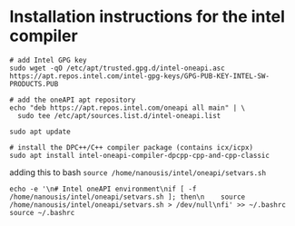 # Installation instructions for the intel compiler
```
# add Intel GPG key
sudo wget -qO /etc/apt/trusted.gpg.d/intel-oneapi.asc https://apt.repos.intel.com/intel-gpg-keys/GPG-PUB-KEY-INTEL-SW-PRODUCTS.PUB

# add the oneAPI apt repository
echo "deb https://apt.repos.intel.com/oneapi all main" | \
  sudo tee /etc/apt/sources.list.d/intel-oneapi.list
```

```
sudo apt update

# install the DPC++/C++ compiler package (contains icx/icpx)
sudo apt install intel-oneapi-compiler-dpcpp-cpp-and-cpp-classic
```

adding this to bash `source /home/nanousis/intel/oneapi/setvars.sh` 
```
echo -e '\n# Intel oneAPI environment\nif [ -f /home/nanousis/intel/oneapi/setvars.sh ]; then\n    source /home/nanousis/intel/oneapi/setvars.sh > /dev/null\nfi' >> ~/.bashrc
source ~/.bashrc
```